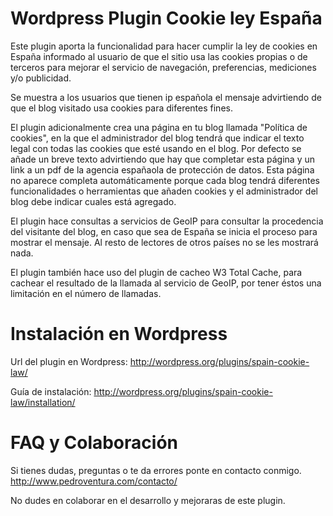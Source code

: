 Wordpress Plugin Cookie ley España
=======================

Este plugin aporta la funcionalidad para hacer cumplir la ley de cookies en España informado al usuario de que el sitio usa las cookies propias o de terceros para mejorar el servicio de navegación, preferencias, mediciones y/o publicidad.

Se muestra a los usuarios que tienen ip española el mensaje advirtiendo de que el blog visitado usa cookies para diferentes fines.

El plugin adicionalmente crea una página en tu blog llamada "Política de cookies", en la que el administrador del blog tendrá que indicar el texto legal con todas las cookies que esté usando en el blog. Por defecto se añade un breve texto advirtiendo que hay que completar esta página y un link a un pdf de la agencia españaola de protección de datos. 
Esta página no aparece completa automáticamente porque cada blog tendrá diferentes funcionalidades o herramientas que añaden cookies y el administrador del blog debe indicar cuales está agregado.

El plugin hace consultas a servicios de GeoIP para consultar la procedencia del visitante del blog, en caso que sea de España se inicia el proceso para mostrar el mensaje. Al resto de lectores de otros países no se les mostrará nada.

El plugin también hace uso del plugin de cacheo W3 Total Cache, para cachear el resultado de la llamada al servicio de GeoIP, por tener éstos una limitación en el número de llamadas.


Instalación en Wordpress
=======================

Url del plugin en Wordpress: <a href="http://wordpress.org/plugins/spain-cookie-law/">http://wordpress.org/plugins/spain-cookie-law/</a>

Guía de instalación: <a href="http://wordpress.org/plugins/spain-cookie-law/installation/">http://wordpress.org/plugins/spain-cookie-law/installation/</a>

FAQ y Colaboración
=======================

Si tienes dudas, preguntas o te da errores ponte en contacto conmigo. <a href="http://www.pedroventura.com/contacto/">http://www.pedroventura.com/contacto/</a>

No dudes en colaborar en el desarrollo y mejoraras de este plugin. 
